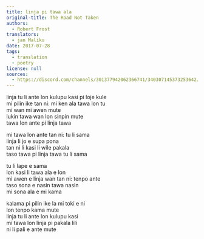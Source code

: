 ```yaml
---
title: linja pi tawa ala
original-title: The Road Not Taken
authors:
  - Robert Frost
translators:
  - jan Maliku
date: 2017-07-28
tags:
  - translation
  - poetry
license: null
sources:
  - https://discord.com/channels/301377942062366741/340307145373253642/340307536001368082
---
```


linja tu li ante lon kulupu kasi pi loje kule  \
mi pilin ike tan ni: mi ken ala tawa lon tu  \
mi wan  mi awen mute   \
lukin tawa wan lon sinpin mute   \
tawa lon ante pi linja tawa

mi tawa lon ante tan ni: tu li sama  \
linja li jo e supa pona   \
tan ni li kasi li wile pakala  \
taso tawa pi linja tawa tu li sama

tu li lape e sama   \
lon kasi li tawa ala e lon  \
mi awen e linja wan tan ni: tenpo ante   \
taso sona e nasin tawa nasin   \
mi sona ala e mi kama

kalama pi pilin ike la mi toki e ni   \
lon tenpo kama mute   \
linja tu li ante lon kulupu kasi   \
mi tawa lon linja pi pakala lili   \
ni li pali e ante mute
